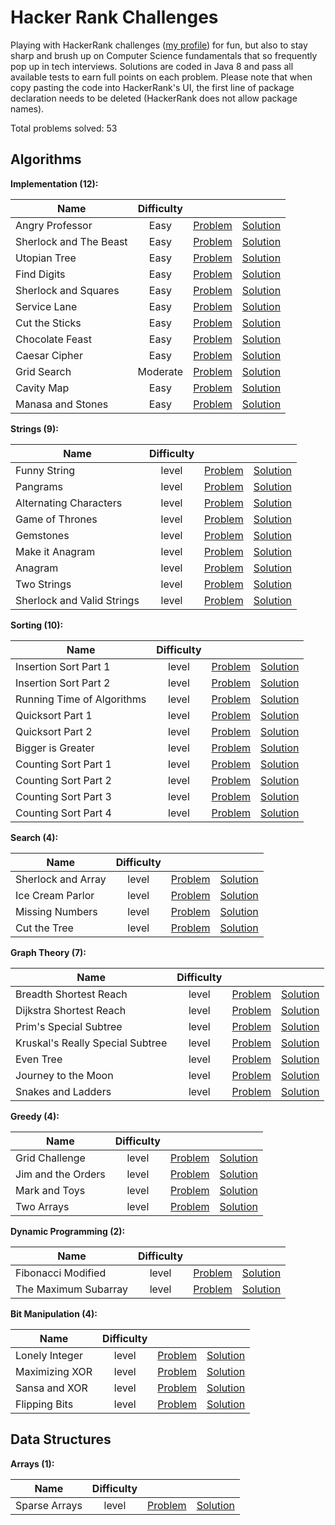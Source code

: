 # Hacker Rank Challenges

Playing with HackerRank challenges ([my profile](https://www.hackerrank.com/EvilNerdyOwl)) for fun, but also to stay sharp and brush up on Computer Science fundamentals that so frequently pop up in tech interviews. Solutions are coded in Java 8 and pass all available tests to earn full points on each problem. Please note that when copy pasting the code into HackerRank's UI, the first line of package declaration needs to be deleted (HackerRank does not allow package names).  

Total problems solved: 53

## Algorithms

__Implementation (12):__

| Name | Difficulty |  |  |
| --- |:---:| --- | --- | 
| Angry Professor| Easy | [Problem](https://www.hackerrank.com/challenges/angry-professor) | [Solution](src/main/java/hackrank/algorithm/implement/angryprof/Solution.java) |
| Sherlock and The Beast| Easy | [Problem](https://www.hackerrank.com/challenges/sherlock-and-the-beast) | [Solution](src/main/java/hackrank/algorithm/implement/sherlock/Solution.java) |
| Utopian Tree| Easy | [Problem](https://www.hackerrank.com/challenges/utopian-tree) | [Solution](src/main/java/hackrank/algorithm/implement/utopian/Solution.java) |
| Find Digits| Easy | [Problem](https://www.hackerrank.com/challenges/find-digits) | [Solution](src/main/java/hackrank/algorithm/implement/digit/Solution.java) |
| Sherlock and Squares| Easy | [Problem](https://www.hackerrank.com/challenges/sherlock-and-squares) | [Solution](src/main/java/hackrank/algorithm/implement/squares/Solution.java) |
| Service Lane| Easy | [Problem](https://www.hackerrank.com/challenges/service-lane) | [Solution](src/main/java/hackrank/algorithm/implement/lane/Solution.java) |
| Cut the Sticks| Easy | [Problem](https://www.hackerrank.com/challenges/cut-the-sticks) | [Solution](src/main/java/hackrank/algorithm/implement/stick/Solution.java) |
| Chocolate Feast| Easy | [Problem](https://www.hackerrank.com/challenges/chocolate-feast) | [Solution](src/main/java/hackrank/algorithm/implement/chocolate/Solution.java) |
| Caesar Cipher| Easy | [Problem](https://www.hackerrank.com/challenges/caesar-cipher-1) | [Solution](src/main/java/hackrank/algorithm/implement/caesar/Solution.java) |
| Grid Search| Moderate | [Problem](https://www.hackerrank.com/challenges/the-grid-search) | [Solution](src/main/java/hackrank/algorithm/implement/grid/Solution.java) |
| Cavity Map| Easy | [Problem](https://www.hackerrank.com/challenges/cavity-map) | [Solution](src/main/java/hackrank/algorithm/implement/cavity/Solution.java) |
| Manasa and Stones| Easy | [Problem](https://www.hackerrank.com/challenges/manasa-and-stones) | [Solution](src/main/java/hackrank/algorithm/implement/stones/Solution.java) |


__Strings (9):__

| Name | Difficulty |  |  |
| --- |:---:| --- | --- | 
| Funny String | level | [Problem](https://www.hackerrank.com/challenges/funny-string) | [Solution](src/main/java/hackrank/algorithm/string/funny/Solution.java) |
| Pangrams | level | [Problem](https://www.hackerrank.com/challenges/pangrams) | [Solution](src/main/java/hackrank/algorithm/string/pangram/Solution.java) |
| Alternating Characters | level | [Problem](https://www.hackerrank.com/challenges/alternating-characters) | [Solution](src/main/java/hackrank/algorithm/string/alternate/Solution.java) |
| Game of Thrones | level | [Problem](https://www.hackerrank.com/challenges/game-of-thrones) | [Solution](src/main/java/hackrank/algorithm/string/thrones/Solution.java) |  
| Gemstones | level | [Problem](https://www.hackerrank.com/challenges/gem-stones) | [Solution](src/main/java/hackrank/algorithm/string/gems/Solution.java) |
| Make it Anagram | level | [Problem](https://www.hackerrank.com/challenges/make-it-anagram) | [Solution](src/main/java/hackrank/algorithm/string/mkanagram/Solution.java) |
| Anagram | level | [Problem](https://www.hackerrank.com/challenges/anagram) | [Solution](src/main/java/hackrank/algorithm/string/anagram/Solution.java) |
| Two Strings | level | [Problem](https://www.hackerrank.com/challenges/two-strings) | [Solution](src/main/java/hackrank/algorithm/string/two/Solution.java) |
| Sherlock and Valid Strings | level | [Problem](https://www.hackerrank.com/challenges/sherlock-and-valid-string) | [Solution](src/main/java/hackrank/algorithm/string/sherlock/Solution.java) |


__Sorting (10):__

| Name | Difficulty |  |  |
| --- |:---:| --- | --- | 
| Insertion Sort Part 1 | level | [Problem](https://www.hackerrank.com/challenges/insertionsort1) | [Solution](src/main/java/hackrank/algorithm/sort/insert1/Solution.java) |
| Insertion Sort Part 2 | level | [Problem](https://www.hackerrank.com/challenges/insertionsort2) | [Solution](src/main/java/hackrank/algorithm/sort/insert2/Solution.java) |  
| Running Time of Algorithms | level | [Problem](https://www.hackerrank.com/challenges/runningtime) | [Solution](src/main/java/hackrank/algorithm/sort/insertrun/Solution.java) |
| Quicksort Part 1 | level | [Problem](https://www.hackerrank.com/challenges/quicksort2) | [Solution](src/main/java/hackrank/algorithm/sort/quick/Solution.java) |
| Quicksort Part 2 | level | [Problem](https://www.hackerrank.com/challenges/quicksort3) | [Solution](src/main/java/hackrank/algorithm/sort/quickinplace/Solution.java) |
| Bigger is Greater | level | [Problem](https://www.hackerrank.com/challenges/bigger-is-greater) | [Solution](src/main/java/hackrank/algorithm/sort/bigger/Solution.java) |
| Counting Sort Part 1 | level | [Problem](https://www.hackerrank.com/challenges/countingsort1) | [Solution](src/main/java/hackrank/algorithm/sort/count1/Solution.java) |
| Counting Sort Part 2 | level | [Problem](https://www.hackerrank.com/challenges/countingsort2) | [Solution](src/main/java/hackrank/algorithm/sort/count2/Solution.java) |
| Counting Sort Part 3 | level | [Problem](https://www.hackerrank.com/challenges/countingsort3) | [Solution](src/main/java/hackrank/algorithm/sort/count3/Solution.java) |
| Counting Sort Part 4 | level | [Problem](https://www.hackerrank.com/challenges/countingsort4) | [Solution](src/main/java/hackrank/algorithm/sort/count4/Solution.java) |

__Search (4):__

| Name | Difficulty |  |  |
| --- |:---:| --- | --- | 
| Sherlock and Array | level | [Problem](https://www.hackerrank.com/challenges/sherlock-and-array) | [Solution](src/main/java/hackrank/algorithm/search/sherlock/Solution.java) |
| Ice Cream Parlor | level | [Problem](https://www.hackerrank.com/challenges/icecream-parlor) | [Solution](src/main/java/hackrank/algorithm/search/icecream/Solution.java) |  
| Missing Numbers | level | [Problem](https://www.hackerrank.com/challenges/missing-numbers) | [Solution](src/main/java/hackrank/algorithm/search/missing/Solution.java) |
| Cut the Tree | level | [Problem](https://www.hackerrank.com/challenges/cut-the-tree) | [Solution](src/main/java/hackrank/algorithm/search/cuttree/Solution.java) |

__Graph Theory (7):__

| Name | Difficulty |  |  |
| --- |:---:| --- | --- | 
| Breadth Shortest Reach | level | [Problem](https://www.hackerrank.com/challenges/bfsshortreach) | [Solution](src/main/java/hackrank/algorithm/graph/bfsreach/Solution.java) |
| Dijkstra Shortest Reach | level | [Problem](https://www.hackerrank.com/challenges/dijkstrashortreach) | [Solution](src/main/java/hackrank/algorithm/graph/dijkstrareach/Solution.java) |
| Prim's Special Subtree | level | [Problem](https://www.hackerrank.com/challenges/primsmstsub) | [Solution](src/main/java/hackrank/algorithm/graph/primsubtree/Solution.java) |  
| Kruskal's Really Special Subtree | level | [Problem](https://www.hackerrank.com/challenges/kruskalmstrsub) | [Solution](src/main/java/hackrank/algorithm/graph/kruskalmst/Solution.java) |
| Even Tree | level | [Problem](https://www.hackerrank.com/challenges/even-tree) | [Solution](src/main/java/hackrank/algorithm/graph/eventree/Solution.java) |
| Journey to the Moon | level | [Problem](https://www.hackerrank.com/challenges/journey-to-the-moon) | [Solution](src/main/java/hackrank/algorithm/graph/moon/Solution.java) |  
| Snakes and Ladders | level | [Problem](https://www.hackerrank.com/challenges/the-quickest-way-up) | [Solution](src/main/java/hackrank/algorithm/graph/snake/Solution.java) |


__Greedy (4):__

| Name | Difficulty |  |  |
| --- |:---:| --- | --- | 
| Grid Challenge | level | [Problem](https://www.hackerrank.com/challenges/grid-challenge) | [Solution](src/main/java/hackrank/algorithm/greedy/grid/Solution.java) |
| Jim and the Orders | level | [Problem](https://www.hackerrank.com/challenges/jim-and-the-orders) | [Solution](src/main/java/hackrank/algorithm/greedy/jimorder/Solution.java) |   
| Mark and Toys | level | [Problem](https://www.hackerrank.com/challenges/mark-and-toys) | [Solution](src/main/java/hackrank/algorithm/greedy/toys/Solution.java) |
| Two Arrays | level | [Problem](https://www.hackerrank.com/challenges/two-arrays) | [Solution](src/main/java/hackrank/algorithm/greedy/arrays/Solution.java) |

  
__Dynamic Programming (2):__

| Name | Difficulty |  |  |
| --- |:---:| --- | --- | 
| Fibonacci Modified | level | [Problem](https://www.hackerrank.com/challenges/fibonacci-modified) | [Solution](src/main/java/hackrank/algorithm/dynamic/fibmod/Solution.java) |
| The Maximum Subarray | level | [Problem](https://www.hackerrank.com/challenges/maxsubarray) | [Solution](src/main/java/hackrank/algorithm/dynamic/maxsub/Solution.java) |


__Bit Manipulation (4):__

| Name | Difficulty |  |  |
| --- |:---:| --- | --- | 
| Lonely Integer | level | [Problem](https://www.hackerrank.com/challenges/lonely-integer) | [Solution](src/main/java/hackrank/algorithm/bit/lonely/Solution.java) |
| Maximizing XOR | level | [Problem](https://www.hackerrank.com/challenges/maximizing-xor) | [Solution](src/main/java/hackrank/algorithm/bit/maxxor/Solution.java) |
| Sansa and XOR | level | [Problem](https://www.hackerrank.com/challenges/sansa-and-xor) | [Solution](src/main/java/hackrank/algorithm/bit/sansa/Solution.java) |
| Flipping Bits | level | [Problem](https://www.hackerrank.com/challenges/flipping-bits) | [Solution](src/main/java/hackrank/algorithm/bit/flip/Solution.java) |

## Data Structures

__Arrays (1):__

| Name | Difficulty |  |  |
| --- |:---:| --- | --- | 
| Sparse Arrays | level | [Problem](https://www.hackerrank.com/challenges/sparse-arrays) | [Solution](src/main/java/hackrank/datastruct/array/sparse/Solution.java) |
